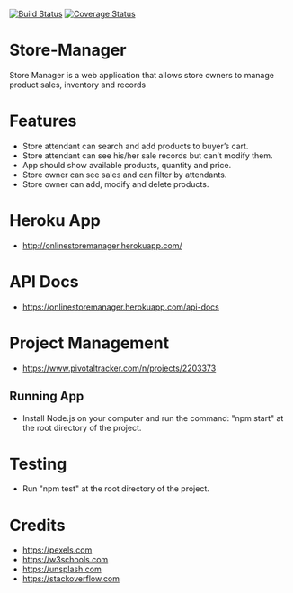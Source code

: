 [![Build Status](https://travis-ci.com/rajeman/Store-Manager-Frontend.svg?branch=chore-separate-react)](https://travis-ci.com/rajeman/Store-Manager-Frontend)
[![Coverage Status](https://coveralls.io/repos/github/rajeman/Store-Manager-Frontend/badge.svg?branch=chore%2F162901464%2Fsetup-coveralls)](https://coveralls.io/github/rajeman/Store-Manager-Frontend?branch=chore%2F162901464%2Fsetup-coveralls)

# Store-Manager
Store Manager is a web application that allows store owners to manage product sales, inventory and
records

# Features
* Store attendant can search and add products to buyer’s cart.
* Store attendant can see his/her sale records but can’t modify them.
* App should show available products, quantity and price.
* Store owner can see sales and can filter by attendants.
* Store owner can add, modify and delete products.

# Heroku App
* http://onlinestoremanager.herokuapp.com/

# API Docs
* https://onlinestoremanager.herokuapp.com/api-docs

# Project Management
* https://www.pivotaltracker.com/n/projects/2203373

## Running App
* Install Node.js on your computer and run the command: "npm start" at the root directory of the project.
# Testing
* Run "npm test" at the root directory of the project.

# Credits
* https://pexels.com
* https://w3schools.com
* https://unsplash.com
* https://stackoverflow.com




